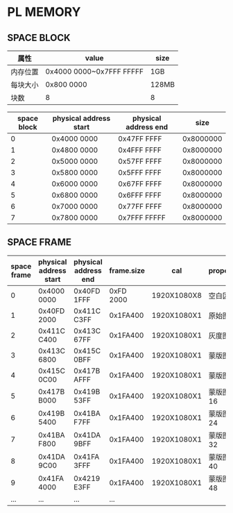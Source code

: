 # PL MEMORY

## SPACE BLOCK

| 属性     | value                    | size  |
| -------- | ------------------------ | ----- |
| 内存位置 | 0x4000 0000~0x7FFF FFFFF | 1GB   |
| 每块大小 | 0x800 0000               | 128MB |
| 块数     | 8                        | 8     |

| space block | physical address start | physical address end | size      |
| ----------- | ---------------------- | -------------------- | --------- |
| 0           | 0x4000 0000            | 0x47FF FFFF          | 0x8000000 |
| 1           | 0x4800 0000            | 0x4FFF FFFF          | 0x8000000 |
| 2           | 0x5000 0000            | 0x57FF FFFF          | 0x8000000 |
| 3           | 0x5800 0000            | 0x5FFF FFFF          | 0x8000000 |
| 4           | 0x6000 0000            | 0x67FF FFFF          | 0x8000000 |
| 5           | 0x6800 0000            | 0x6FFF FFFF          | 0x8000000 |
| 6           | 0x7000 0000            | 0x77FF FFFF          | 0x8000000 |
| 7           | 0x7800 0000            | 0x7FFF FFFFF         | 0x8000000 |

## SPACE FRAME

| space frame | physical address start | physical address end | frame.size | cal         | property |
| ----------- | ---------------------- | -------------------- | ---------- | ----------- | -------- |
| 0           | 0x4000 0000            | 0x40FD 1FFF          | 0xFD 2000  | 1920X1080X8 | 空白区   |
| 1           | 0x40FD 2000            | 0x411C C3FF          | 0x1FA400   | 1920X1080X1 | 原始图像 |
| 2           | 0x411C C400            | 0x413C 67FF          | 0x1FA400   | 1920X1080X1 | 灰度图   |
| 3           | 0x413C 6800            | 0x415C 0BFF          | 0x1FA400   | 1920X1080X1 | 蒙版图0  |
| 4           | 0x415C 0C00            | 0x417B AFFF          | 0x1FA400   | 1920X1080X1 | 蒙版图8  |
| 5           | 0x417B B000            | 0x419B 53FF          | 0x1FA400   | 1920X1080X1 | 蒙版图16 |
| 6           | 0x419B 5400            | 0x41BA F7FF          | 0x1FA400   | 1920X1080X1 | 蒙版图24 |
| 7           | 0x41BA F800            | 0x41DA 9BFF          | 0x1FA400   | 1920X1080X1 | 蒙版图32 |
| 8           | 0x41DA 9C00            | 0x41FA 3FFF          | 0x1FA400   | 1920X1080X1 | 蒙版图40 |
| 9           | 0x41FA 4000            | 0x4219 E3FF          | 0x1FA400   | 1920X1080X1 | 蒙版图48 |
| ...         | ...                    | ...                  | ...        |             |          |